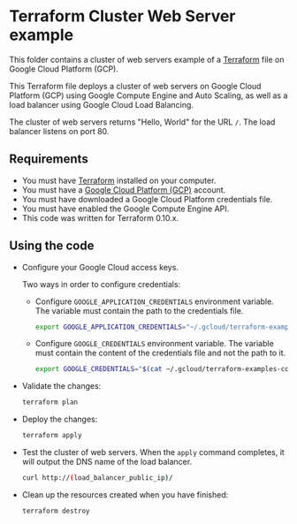 # Terraform Cluster Web Server example

This folder contains a cluster of web servers example of a [Terraform](https://www.terraform.io/) file on Google Cloud Platform (GCP).

This Terraform file deploys a cluster of web servers on Google Cloud Platform (GCP) using Google Compute Engine and Auto Scaling, as well as a load balancer using Google Cloud Load Balancing.

The cluster of web servers returns "Hello, World" for the URL `/`. The load balancer listens on port 80.

## Requirements

* You must have [Terraform](https://www.terraform.io/) installed on your computer.
* You must have a [Google Cloud Platform (GCP)](https://cloud.google.com/) account.
* You must have downloaded a Google Cloud Platform credentials file.
* You must have enabled the Google Compute Engine API.
* This code was written for Terraform 0.10.x.

## Using the code

* Configure your Google Cloud access keys.

  Two ways in order to configure credentials:

  * Configure `GOOGLE_APPLICATION_CREDENTIALS` environment variable. The variable must contain the path to the credentials file.

    ```bash
    export GOOGLE_APPLICATION_CREDENTIALS="~/.gcloud/terraform-examples-code.json"
    ```

  * Configure `GOOGLE_CREDENTIALS` environment variable. The variable must contain the content of the credentials file and not the path to it.

    ```bash
    export GOOGLE_CREDENTIALS="$(cat ~/.gcloud/terraform-examples-code.json)"
    ```

* Validate the changes:

  ```bash
  terraform plan
  ```

* Deploy the changes:

  ```bash
  terraform apply
  ```

* Test the cluster of web servers. When the `apply` command completes, it will output the DNS name of the load balancer.

  ```bash
  curl http://(load_balancer_public_ip)/
  ```

* Clean up the resources created when you have finished:

  ```bash
  terraform destroy
  ```